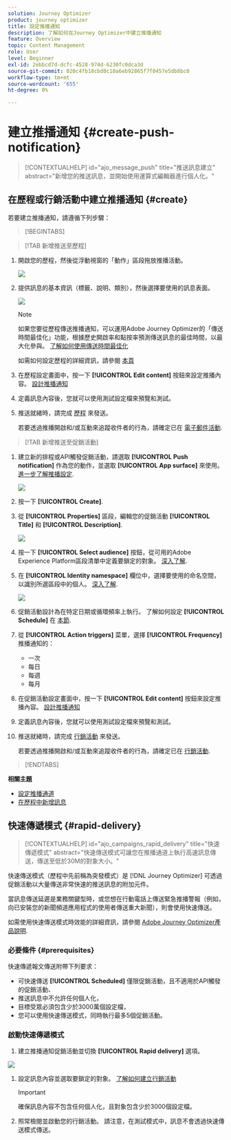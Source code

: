 ```yaml
---
solution: Journey Optimizer
product: journey optimizer
title: 設定推播通知
description: 了解如何在Journey Optimizer中建立推播通知
feature: Overview
topic: Content Management
role: User
level: Beginner
exl-id: 2ebbcd7d-dcfc-4528-974d-6230fc0dca3d
source-git-commit: 020c4fb18cbd0c10a6eb92865f7f0457e5db8bc0
workflow-type: tm+mt
source-wordcount: '655'
ht-degree: 0%

---
```


# 建立推播通知 {#create-push-notification}

>[!CONTEXTUALHELP]
>id="ajo_message_push"
>title="推送訊息建立"
>abstract="新增您的推送訊息，並開始使用運算式編輯器進行個人化。"

## 在歷程或行銷活動中建立推播通知 {#create}

若要建立推播通知，請遵循下列步驟：

>[!BEGINTABS]

>[!TAB 新增推送至歷程]

1. 開啟您的歷程，然後從浮動視窗的「動作」區段拖放推播活動。

   ![](assets/push_create_1.png)

1. 提供訊息的基本資訊（標籤、說明、類別），然後選擇要使用的訊息表面。

   ![](assets/push_create_2.png)

   >[!NOTE]
   >
   >如果您要從歷程傳送推播通知，可以運用Adobe Journey Optimizer的「傳送時間最佳化」功能，根據歷史開啟率和點按率預測傳送訊息的最佳時間，以最大化參與。 [了解如何使用傳送時間最佳化](../building-journeys/journeys-message.md#send-time-optimization)

   如需如何設定歷程的詳細資訊，請參閱 [本頁](../building-journeys/journey-gs.md)

1. 在歷程設定畫面中，按一下 **[!UICONTROL Edit content]** 按鈕來設定推播內容。 [設計推播通知](design-push.md)

1. 定義訊息內容後，您就可以使用測試設定檔來預覽和測試。

1. 推送就緒時，請完成 [歷程](../building-journeys/journey-gs.md) 來發送。

   若要透過推播開啟和/或互動來追蹤收件者的行為，請確定已在 [電子郵件活動](../building-journeys/journeys-message.md).

>[!TAB 新增推送至促銷活動]

1. 建立新的排程或API觸發促銷活動，請選取 **[!UICONTROL Push notification]** 作為您的動作，並選取 **[!UICONTROL App surface]** 來使用。 [進一步了解推播設定](push-configuration.md).

   ![](assets/push_create_3.png)

1. 按一下 **[!UICONTROL Create]**.

1. 從 **[!UICONTROL Properties]** 區段，編輯您的促銷活動 **[!UICONTROL Title]** 和 **[!UICONTROL Description]**.

   ![](assets/push_create_4.png)

1. 按一下 **[!UICONTROL Select audience]** 按鈕，從可用的Adobe Experience Platform區段清單中定義要鎖定的對象。 [深入了解](../segment/about-segments.md).

1. 在 **[!UICONTROL Identity namespace]** 欄位中，選擇要使用的命名空間，以識別所選區段中的個人。 [深入了解](../event/about-creating.md#select-the-namespace).

   ![](assets/push_create_5.png)

1. 促銷活動設計為在特定日期或循環頻率上執行。 了解如何設定 **[!UICONTROL Schedule]** 在 [本節](../campaigns/create-campaign.md#schedule).

1. 從 **[!UICONTROL Action triggers]** 菜單，選擇 **[!UICONTROL Frequency]** 推播通知的：

   * 一次
   * 每日
   * 每週
   * 每月

1. 在促銷活動設定畫面中，按一下 **[!UICONTROL Edit content]** 按鈕來設定推播內容。 [設計推播通知](design-push.md)

1. 定義訊息內容後，您就可以使用測試設定檔來預覽和測試。

1. 推送就緒時，請完成 [行銷活動](../campaigns/create-campaign.md) 來發送。

   若要透過推播開啟和/或互動來追蹤收件者的行為，請確定已在 [行銷活動](../campaigns/create-campaign.md).

>[!ENDTABS]

**相關主題**

* [設定推播通道](push-gs.md)
* [在歷程中新增訊息](../building-journeys/journeys-message.md)

## 快速傳遞模式 {#rapid-delivery}

>[!CONTEXTUALHELP]
>id="ajo_campaigns_rapid_delivery"
>title="快速傳遞模式"
>abstract="快速傳送模式可讓您在推播通道上執行高速訊息傳送，傳送至低於30M的對象大小。"

快速傳送模式（歷程中先前稱為突發模式）是 [!DNL Journey Optimizer] 可透過促銷活動以大量傳送非常快速的推送訊息的附加元件。

當訊息傳送延遲是業務關鍵型時，或您想在行動電話上傳送緊急推播警報（例如，向已安裝您的新聞頻道應用程式的使用者傳送重大新聞），則會使用快速傳送。

如需使用快速傳送模式時效能的詳細資訊，請參閱 [Adobe Journey Optimizer產品說明](https://helpx.adobe.com/legal/product-descriptions/adobe-journey-optimizer.html).

### 必要條件 {#prerequisites}

快速傳遞報文傳送附帶下列要求：

* 可快速傳送 **[!UICONTROL Scheduled]** 僅限促銷活動，且不適用於API觸發的促銷活動、
* 推送訊息中不允許任何個人化，
* 目標受眾必須包含少於3000萬個設定檔，
* 您可以使用快速傳送模式，同時執行最多5個促銷活動。

### 啟動快速傳遞模式

1. 建立推播通知促銷活動並切換 **[!UICONTROL Rapid delivery]** 選項。

![](assets/create-campaign-burst.png)

1. 設定訊息內容並選取要鎖定的對象。 [了解如何建立行銷活動](#create)

   >[!IMPORTANT]
   >
   >確保訊息內容不包含任何個人化，且對象包含少於3000個設定檔。

1. 照常檢閱並啟動您的行銷活動。 請注意，在測試模式中，訊息不會透過快速傳送模式傳送。
